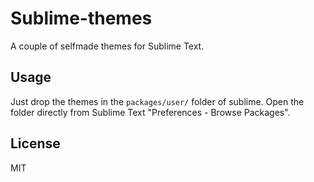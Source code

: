 # Sublime-themes

A couple of selfmade themes for Sublime Text.

## Usage

Just drop the themes in the `packages/user/` folder of sublime. Open the folder directly from Sublime Text "Preferences - Browse Packages".

## License

MIT
